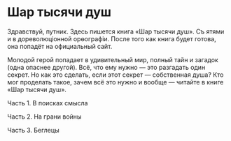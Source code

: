 ﻿# Шар тысячи душ

Здравствуй, путник. Здесь пишется книга «Шар тысячи душ». Съ ятями и в дореволюціонной орѳографіи. После того как книга будет готова, она попадёт на официальный сайт.

Молодой герой попадает в удивительный мир, полный тайн и загадок (одна опаснее другой). Всё, что ему нужно — это разгадать один секрет. Но как это сделать, если этот секрет — собственная душа? Кто мог проделать такое, зачем всё это нужно и вообще — читайте в книге «Шар тысячи душ».

Часть 1. В поисках смысла

Часть 2. На грани войны

Часть 3. Беглецы